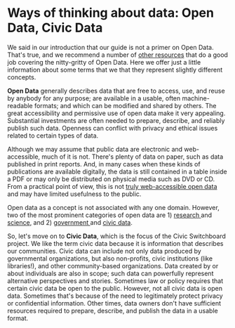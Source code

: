 # Ways of thinking about data: Open Data, Civic Data

We said in our introduction that our guide is not a primer on Open Data. That's true, and we recommend a number of [other resources](../resources.md) that do a good job covering the nitty-gritty of Open Data. Here we offer just a little information about some terms that we that they represent slightly different concepts.

**Open Data** generally describes data that are free to access, use, and reuse by anybody for any purpose; are available in a usable, often machine-readable formats; and which can be modified and shared by others. The great accessibility and permissive use of open data make it very appealing. Substantial investments are often needed to prepare, describe, and reliably publish such data. Openness can conflict with privacy and ethical issues related to certain types of data.  

Although we may assume that public data are electronic and web-accessible, much of it is not. There's plenty of data on paper, such as data published in print reports. And, in many cases when these kinds of publications are available digitally, the data is still contained in a table inside a PDF or may only be distributed on physical media such as DVD or CD. From a practical point of view, this is not [truly web-accessible open data](https://www.w3.org/TR/2017/REC-dwbp-20170131/) and may have limited usefulness to the public.

Open data as a concept is not associated with any one domain. However, two of the most prominent categories of open data are 1\) [research ](https://www.nature.com/articles/sdata201618)and [science](https://mozillascience.github.io/open-data-primers/index.html), and 2\) [government ](https://opendatapolicyhub.sunlightfoundation.com/why-open-data/)and [civic data](https://www.alliedmedia.org/files/ddjc_zine-final-rgb.pdf).

So, let's move on to **Civic Data**, which is the focus of the Civic Switchboard project. We like the term civic data because it is information that describes our communities. Civic data can include not only data produced by governmental organizations, but also non-profits, civic institutions \(like libraries!\), and other community-based organizations. Data created by or about individuals are also in scope; such data can powerfully represent alternative perspectives and stories. Sometimes law or policy requires that certain civic data be open to the public. However, not all civic data is open data. Sometimes that's because of the need to legitimately protect privacy or confidential information. Other times, data owners don't have sufficient resources required to prepare, describe, and publish the data in a usable format. 


